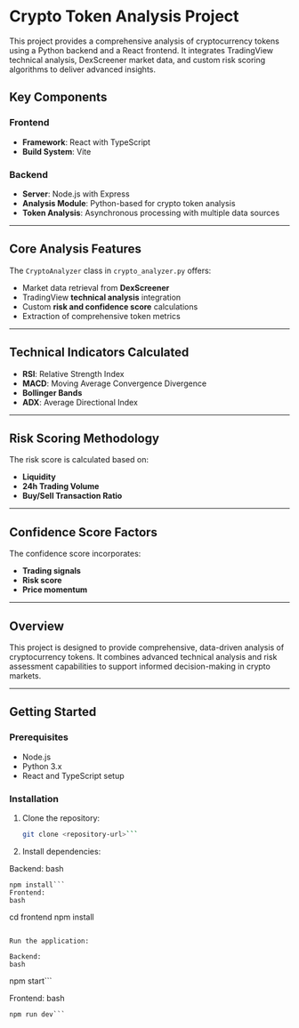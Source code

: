 # Crypto Token Analysis Project

This project provides a comprehensive analysis of cryptocurrency tokens using a Python backend and a React frontend. It integrates TradingView technical analysis, DexScreener market data, and custom risk scoring algorithms to deliver advanced insights.

## Key Components

### Frontend
- **Framework**: React with TypeScript  
- **Build System**: Vite  

### Backend
- **Server**: Node.js with Express  
- **Analysis Module**: Python-based for crypto token analysis  
- **Token Analysis**: Asynchronous processing with multiple data sources  

---

## Core Analysis Features

The `CryptoAnalyzer` class in `crypto_analyzer.py` offers:  
- Market data retrieval from **DexScreener**  
- TradingView **technical analysis** integration  
- Custom **risk and confidence score** calculations  
- Extraction of comprehensive token metrics  

---

## Technical Indicators Calculated

- **RSI**: Relative Strength Index  
- **MACD**: Moving Average Convergence Divergence  
- **Bollinger Bands**  
- **ADX**: Average Directional Index  

---

## Risk Scoring Methodology

The risk score is calculated based on:  
- **Liquidity**  
- **24h Trading Volume**  
- **Buy/Sell Transaction Ratio**  

---

## Confidence Score Factors

The confidence score incorporates:  
- **Trading signals**  
- **Risk score**  
- **Price momentum**  

---

## Overview

This project is designed to provide comprehensive, data-driven analysis of cryptocurrency tokens. It combines advanced technical analysis and risk assessment capabilities to support informed decision-making in crypto markets.

---

## Getting Started

### Prerequisites
- Node.js
- Python 3.x
- React and TypeScript setup

### Installation
1. Clone the repository:
   ```bash
   git clone <repository-url>```

2. Install dependencies:

Backend:
bash
```cd backend
npm install```
Frontend:
bash
```
cd frontend
npm install
```

Run the application:

Backend:
bash
```
npm start```

Frontend:
bash
```
npm run dev```
